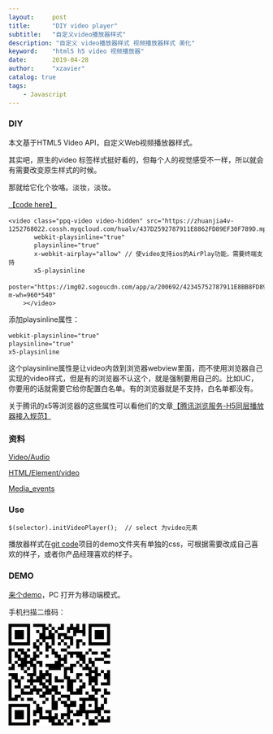 ```yaml
---
layout:     post
title:      "DIY video player"
subtitle:   "自定义video播放器样式"
description: "自定义 video播放器样式 视频播放器样式 美化"
keyword:    "html5 h5 video 视频播放器"
date:       2019-04-28
author:     "xzavier"
catalog: true
tags:
    - Javascript
---
```



### DIY

本文基于HTML5 Video API，自定义Web视频播放器样式。

其实吧，原生的video 标签样式挺好看的，但每个人的视觉感受不一样，所以就会有需要改变原生样式的时候。

那就给它化个妆咯。淡妆，淡妆。

[【code here】][1]

    <video class="ppq-video video-hidden" src="https://zhuanjia4v-1252768022.cossh.myqcloud.com/hualv/437D2592787911E8862FD89EF30F789D.mp4"
           webkit-playsinline="true"
           playsinline="true"
           x-webkit-airplay="allow" // 使video支持ios的AirPlay功能，需要终端支持
           x5-playsinline 
           poster="https://img02.sogoucdn.com/app/a/200692/42345752787911E8BB8FD89EF30F789D?m-wh=960*540" 
        ></video>

添加playsinline属性：

    webkit-playsinline="true"
    playsinline="true"
    x5-playsinline 

这个playsinline属性是让video内敛到浏览器webview里面，而不使用浏览器自己实现的video样式，但是有的浏览器不认这个，就是强制要用自己的。比如UC，你要用的话就需要它给你配置白名单。有的浏览器就是不支持，白名单都没有。

关于腾讯的x5等浏览器的这些属性可以看他们的文章[【腾讯浏览服务-H5同层播放器接入规范】][7]

### 资料

[Video/Audio][2]

[HTML/Element/video][3]

[Media_events][4]

### Use

    $(selector).initVideoPlayer();  // select 为video元素

播放器样式在[git code][1]项目的demo文件夹有单独的css，可根据需要改成自己喜欢的样子，或者你产品经理喜欢的样子。

### DEMO

[来个demo][5]，PC 打开为移动端模式。

手机扫描二维码：

![video-player][6]


  [1]: https://github.com/xiaohuazheng/videoplayer
  [2]: https://developer.mozilla.org/en-US/docs/Learn/HTML/Multimedia_and_embedding/Video_and_audio_content
  [3]: https://developer.mozilla.org/zh-CN/docs/Web/HTML/Element/video
  [4]: https://developer.mozilla.org/en-US/docs/Web/Guide/Events/Media_events
  [5]: /demos/2018-07-28-video-player-demo.html
  [6]: /img/qrCode/video-player.png
  [7]: https://x5.tencent.com/tbs/guide/video.html


